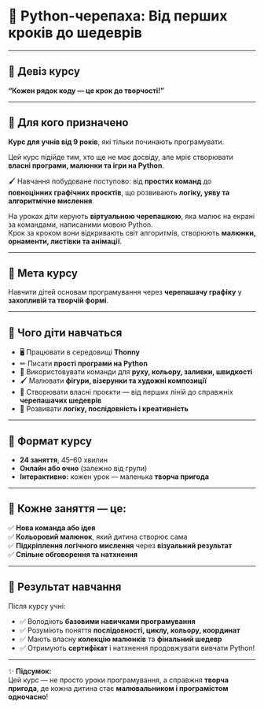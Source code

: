 # 🐍 Python-черепаха: Від перших кроків до шедеврів

---

## 💬 Девіз курсу
**“Кожен рядок коду — це крок до творчості!”**  

---

## 🎯 Для кого призначено
**Курс для учнів від 9 років**, які тільки починають програмувати.  

Цей курс підійде тим, хто ще не має досвіду, але мріє створювати **власні програми, малюнки та ігри на Python**.  

🖌 Навчання побудоване поступово: від **простих команд** до **повноцінних графічних проєктів**, що розвивають **логіку, уяву та алгоритмічне мислення**.  

На уроках діти керують **віртуальною черепашкою**, яка малює на екрані за командами, написаними мовою Python.  
Крок за кроком вони відкривають світ алгоритмів, створюють **малюнки, орнаменти, листівки та анімації**.

---

## 🎯 Мета курсу
Навчити дітей основам програмування через **черепашачу графіку** у **захопливій та творчій формі**.

---

## 🧩 Чого діти навчаться
- 🖥 Працювати в середовищі **Thonny**  
- ✏ Писати **прості програми на Python**  
- 🎨 Використовувати команди для **руху, кольору, заливки, швидкості**  
- 🖌 Малювати **фігури, візерунки та художні композиції**  
- 🚀 Створювати власні проєкти — від перших ліній до справжніх **черепашачих шедеврів**  
- 🧠 Розвивати **логіку, послідовність і креативність**

---

## 📅 Формат курсу
- **24 заняття**, 45–60 хвилин  
- **Онлайн або очно** (залежно від групи)  
- **Інтерактивно:** кожен урок — маленька **творча пригода**

---

## 🧠 Кожне заняття — це:
✅ **Нова команда або ідея**  
✅ **Кольоровий малюнок**, який дитина створює сама  
✅ **Підкріплення логічного мислення** через **візуальний результат**  
✅ **Спільне обговорення та натхнення**

---

## 🎨 Результат навчання
Після курсу учні:  
- ✅ Володіють **базовими навичками програмування**  
- ✅ Розуміють поняття **послідовності, циклу, кольору, координат**  
- ✅ Мають власну **колекцію малюнків** та **фінальний шедевр**  
- ✅ Отримують **сертифікат** і натхнення продовжувати вивчати Python!


---

✨ **Підсумок:**  
Цей курс — не просто уроки програмування, а справжня **творча пригода**, де кожна дитина стає **малювальником і програмістом одночасно**!
